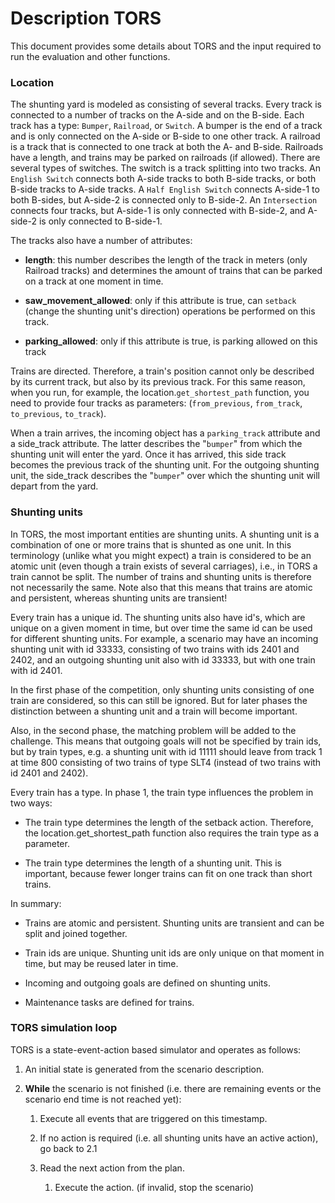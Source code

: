 # Description TORS

This document provides some details about TORS and the input required to run the evaluation and other functions.

### Location

The shunting yard is modeled as consisting of several tracks. Every track is connected to a number of tracks on the A-side and on the B-side. Each track has a type: `Bumper`, `Railroad`, or `Switch`. A bumper is the end of a track and is only connected on the A-side or B-side to one other track. A railroad is a track that is connected to one track at both the A- and B-side. Railroads have a length, and trains may be parked on railroads (if allowed). There are several types of switches. The switch is a track splitting into two tracks. An `English Switch` connects both A-side tracks to both B-side tracks, or both B-side tracks to A-side tracks. A `Half English Switch` connects A-side-1 to both B-sides, but A-side-2 is connected only to B-side-2. An `Intersection` connects four tracks, but A-side-1 is only connected with B-side-2, and A-side-2 is only connected to B-side-1. 

The tracks also have a number of attributes:
* **length**: this number describes the length of the track in meters (only Railroad tracks) and determines the amount of trains that can be parked on a track at one moment in time. 

* **saw_movement_allowed**: only if this attribute is true, can `setback` (change the shunting unit's direction) operations be performed on this track. 

* **parking_allowed**: only if this attribute is true, is parking allowed on this track

 Trains are directed. Therefore, a train's position cannot only be described by its current track, but also by its previous track. For this same reason, when you run, for example, the location.`get_shortest_path` function, you need to provide four tracks as parameters: (`from_previous`, `from_track`, `to_previous`, `to_track`). 

When a train arrives, the incoming object has a `parking_track` attribute and a side_track attribute. The latter describes the "`bumper`" from which the shunting unit will enter the yard. Once it has arrived, this side track becomes the previous track of the shunting unit. For the outgoing shunting unit, the side_track describes the "`bumper`" over which the shunting unit will depart from the yard.

### Shunting units 

In TORS, the most important entities are shunting units. A shunting unit is a combination of one or more trains that is shunted as one unit. In this terminology (unlike what you might expect) a train is considered to be an atomic unit (even though a train exists of several carriages), i.e., in TORS a train cannot be split. The number of trains and shunting units is therefore not necessarily the same. Note also that this means that trains are atomic and persistent, whereas shunting units are transient! 

Every train has a unique id. The shunting units also have id's, which are unique on a given moment in time, but over time the same id can be used for different shunting units. For example, a scenario may have an incoming shunting unit with id 33333, consisting of two trains with ids 2401 and 2402, and an outgoing shunting unit also with id 33333, but with one train with id 2401. 

In the first phase of the competition, only shunting units consisting of one train are considered, so this can still be ignored. But for later phases the distinction between a shunting unit and a train will become important. 

Also, in the second phase, the matching problem will be added to the challenge. This means that outgoing goals will not be specified by train ids, but by train types, e.g. a shunting unit with id 11111 should leave from track 1 at time 800 consisting of two trains of type SLT4 (instead of two trains with id 2401 and 2402).

Every train has a type. In phase 1, the train type influences the problem in two ways:

* The train type determines the length of the setback action. Therefore, the location.get_shortest_path function also requires the train type as a parameter. 

* The train type determines the length of a shunting unit. This is important, because fewer longer trains can fit on one track than short trains.

In summary: 

* Trains are atomic and persistent. Shunting units are transient and can be split and joined together. 

* Train ids are unique. Shunting unit ids are only unique on that moment in time, but may be reused later in time. 

* Incoming and outgoing goals are defined on shunting units. 

* Maintenance tasks are defined for trains.

### TORS simulation loop 

TORS is a state-event-action based simulator and operates as follows: 

1) An initial state is generated from the scenario description. 

2) **While** the scenario is not finished (i.e. there are remaining events or the scenario end time is not reached yet): 

    1) Execute all events that are triggered on this timestamp. 

    2) If no action is required (i.e. all shunting units have an active action), go back to 2.1 

    3) Read the next action from the plan.

        1) Execute the action. (if invalid, stop the scenario) 

